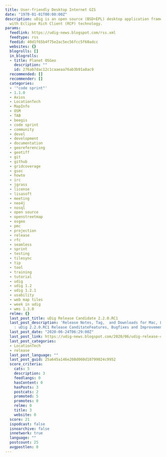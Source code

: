 ```yaml
---
title: User-friendly Desktop Internet GIS
date: "1970-01-01T00:00:00Z"
description: uDig is an open source (BSD+EPL) desktop application framework, built
  with Eclipse Rich Client (RCP) technology.
params:
  feedlink: https://udig-news.blogspot.com/rss.xml
  feedtype: rss
  feedid: 40d1f65b4f75e2ac5ec56fcc5f60adcc
  websites: {}
  blogrolls: []
  in_blogrolls:
  - title: Planet OSGeo
    description: ""
    id: 276ab7dac12c1caaeaa76ab3b91a8ac9
  recommended: []
  recommender: []
  categories:
  - '"code sprint"'
  - 1.1.0
  - Axios
  - LocationTech
  - MapInfo
  - OSM
  - TAB
  - beegis
  - code sprint
  - community
  - devel
  - development
  - documentation
  - georeferencing
  - geotiff
  - git
  - github
  - gridcoverage
  - gsoc
  - howto
  - irc
  - jgrass
  - license
  - lisasoft
  - meeting
  - neo4j
  - nosql
  - open source
  - openstreetmap
  - osgeo
  - pmc
  - projection
  - release
  - rfc
  - seamless
  - sprint
  - testing
  - tilesync
  - tip
  - tool
  - training
  - tutorial
  - udig
  - udig 1.2
  - udig 1.2.1
  - usability
  - web map tiles
  - week in udig
  - wms 1.3.0
  relme: {}
  last_post_title: uDig Release Candidate 2.2.0.RC1
  last_post_description: 'Release Notes, Tag,  and Downloads for Mac, Linux, and Windows
    : uDig 2.2.0.RC1 Release CanditateFeatures, Bugfixes and Improvements'
  last_post_date: "2020-06-24T06:29:00Z"
  last_post_link: https://udig-news.blogspot.com/2020/06/udig-release-candidate-220rc1.html
  last_post_categories:
  - LocationTech
  - release
  last_post_language: ""
  last_post_guid: 25a645a146e208d060d10799024c9952
  score_criteria:
    cats: 5
    description: 3
    feedlangs: 0
    hasContent: 0
    hasPosts: 3
    postcats: 2
    promoted: 5
    promotes: 0
    relme: 0
    title: 3
    website: 0
  score: 21
  ispodcast: false
  isnoarchive: false
  innetwork: true
  language: ""
  postcount: 25
  avgpostlen: 0
---
```

